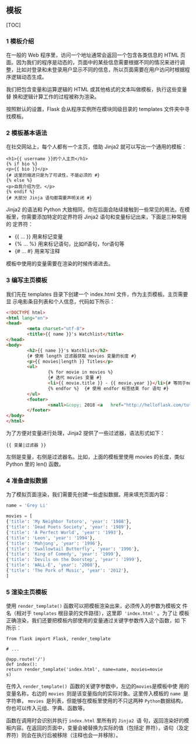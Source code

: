 ## 模板

[TOC]

### 1 模板介绍
在一般的 Web 程序里，访问一个地址通常会返回一个包含各类信息的 HTML 页 面。因为我们的程序是动态的，页面中的某些信息需要根据不同的情况来进行调 整，比如对登录和未登录用户显示不同的信息，所以页面需要在用户访问时根据程 序逻辑动态生成。

我们把包含变量和运算逻辑的 HTML 或其他格式的文本叫做模板，执行这些变量替 换和逻辑计算工作的过程被称为渲染。

按照默认的设置，Flask 会从程序实例所在模块同级目录的 templates 文件夹中寻 找模板。

### 2 模板基本语法
在社交网站上，每个人都有一个主页，借助 Jinja2 就可以写出一个通用的模板：

```jinja2
<h1>{{ username }}的个人主页</h1>
{% if bio %}
<p>{{ bio }}</p>
{# 这里的缩进只是为了可读性，不是必须的 #}
{% else %}
<p>自我介绍为空。</p>
{% endif %}
{# 大部分 Jinja 语句都需要声明关闭 #}
```
Jinja2 的语法和 Python 大致相同，你在后面会陆续接触到一些常见的用法。在模 板里，你需要添加特定的定界符将 Jinja2 语句和变量标记出来，下面是三种常用的 定界符：

- {{ ... }}    用来标记变量
- {% ... %}    用来标记语句，比如if语句，for语句等
- {# ... #}    用来写注释

模板中使用的变量需要在渲染的时候传递进去。


### 3 编写主页模板
我们先在 templates 目录下创建一个 index.html 文件，作为主页模板。主页需要显 示电影条目列表和个人信息，代码如下所示：
```html
<!DOCTYPE html>
<html lang="en">
<head>
		<meta charset="utf-8">
		<title>{{ name }}'s Watchlist</title>
</head>
<body>
		<h2>{{ name }}'s Watchlist</h2>
		{# 使用 length 过滤器获取 movies 变量的长度 #}
		<p>{{ movies|length }} Titles</p>
		<ul>
				{% for movie in movies %}
				{# 迭代 movies 变量 #}
				<li>{{ movie.title }} - {{ movie.year }}</li>{# 等同于movie['title'] #}
				{% endfor %}  {# 使用 endfor 标签结束 for 语句 #}
		</ul>
		<footer>
				<small>&copy; 2018 <a 	href="http://helloflask.com/tutorial">HelloFlask</a></small>
		</footer>
</body>
</html>
```

为了方便对变量进行处理，Jinja2 提供了一些过滤器，语法形式如下：

``` {{ 变量|过滤器 }} ```

左侧是变量，右侧是过滤器名。比如，上面的模板里使用 movies 的长度，类似 Python 里的 len() 函数。

### 4 准备虚拟数据

为了模拟页面渲染，我们需要先创建一些虚拟数据，用来填充页面内容：
```python
name = 'Grey Li'

movies = [
{'title': 'My Neighbor Totoro', 'year': '1988'},
{'title': 'Dead Poets Society', 'year': '1989'},
{'title': 'A Perfect World', 'year': '1993'},
{'title': 'Leon', 'year': '1994'},
{'title': 'Mahjong', 'year': '1996'},
{'title': 'Swallowtail Butterfly', 'year': '1996'},
{'title': 'King of Comedy', 'year': '1999'},
{'title': 'Devils on the Doorstep', 'year': '1999'},
{'title': 'WALL-E', 'year': '2008'},
{'title': 'The Pork of Music', 'year': '2012'},
]
```





### 5 渲染主页模板
使用 `render_template()` 函数可以把模板渲染出来，必须传入的参数为模板文 件名（相对于 `templates` 根目录的文件路径），这里即` 'index.html'` 。为了让 模板正确渲染，我们还要把模板内部使用的变量通过关键字参数传入这个函数，如 下所示：

```
from flask import Flask, render_template

# ...

@app.route('/')
def index():
return render_template('index.html', name=name, movies=movie
s)
```


在传入 `render_template() `函数的关键字参数中，左边的` movies `是模板中使 用的变量名称，右边的 `movies `则是该变量指向的实际对象。这里传入模板的 `name `是字符串， `movies `是列表，但能够在模板里使用的不只这两种 `Python`数据结构，你也可以传入元组、字典、函数等。

函数在调用时会识别并执行 `index.html` 里所有的 `Jinja2 `语 句，返回渲染好的模板内容。在返回的页面中，变量会被替换为实际的值（包括定 界符），语句（及定界符）则会在执行后被移除（注释也会一并移除）。
